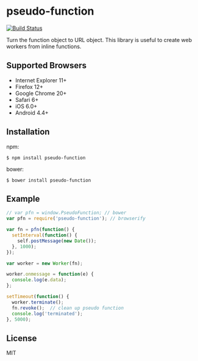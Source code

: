 
# pseudo-function

[![Build Status](https://travis-ci.org/nulltask/pseudo-function.svg)](https://travis-ci.org/nulltask/pseudo-function)

Turn the function object to URL object. This library is useful to create web workers from inline functions.

## Supported Browsers

- Internet Explorer 11+
- Firefox 12+
- Google Chrome 20+
- Safari 6+
- iOS 6.0+
- Android 4.4+

## Installation

npm:

    $ npm install pseudo-function

bower:

    $ bower install pseudo-function

## Example

```js
// var pfn = window.PseudoFunction; // bower
var pfn = require('pseudo-function'); // browserify

var fn = pfn(function() {
  setInterval(function() {
    self.postMessage(new Date());
  }, 1000);
});

var worker = new Worker(fn);

worker.onmessage = function(e) {
  console.log(e.data);
};

setTimeout(function() {
  worker.terminate();
  fn.revoke();  // clean up pseudo function
  console.log('terminated');
}, 5000);
```

## License

MIT
